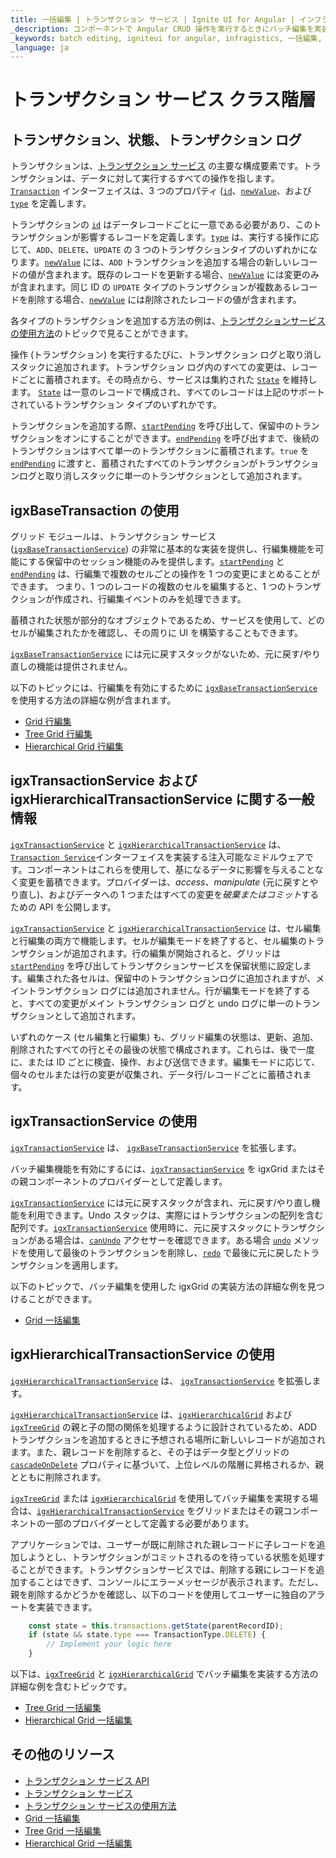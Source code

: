 ```yaml
---
title: 一括編集 | トランザクション サービス | Ignite UI for Angular | インフラジスティックス
_description: コンポーネントで Angular CRUD 操作を実行するときにバッチ編集を実装できるトランザクション サービスクラスの階層について学びます。
_keywords: batch editing, igniteui for angular, infragistics, 一括編集,
_language: ja
---
```


# トランザクション サービス クラス階層

## トランザクション、状態、トランザクション ログ

トランザクションは、[トランザクション サービス]({environment:angularApiUrl}/classes/igxtransactionservice.html) の主要な構成要素です。トランザクションは、データに対して実行するすべての操作を指します。[`Transaction`]({environment:angularApiUrl}/interfaces/transaction.html) インターフェイスは、3 つのプロパティ ([`id`]({environment:angularApiUrl}/interfaces/transaction.html#id)、[`newValue`]({environment:angularApiUrl}/interfaces/transaction.html#newValue)、および [`type`]({environment:angularApiUrl}/interfaces/transaction.html#type) を定義します。

トランザクションの [`id`]({environment:angularApiUrl}/interfaces/transaction.html#id) はデータレコードごとに一意である必要があり、このトランザクションが影響するレコードを定義します。[`type`]({environment:angularApiUrl}/enums/transactiontype.html#type) は、実行する操作に応じて、`ADD`、`DELETE`、`UPDATE` の 3 つのトランザクションタイプのいずれかになります。[`newValue`]({environment:angularApiUrl}/interfaces/transaction.html#newValue) には、`ADD` トランザクションを追加する場合の新しいレコードの値が含まれます。既存のレコードを更新する場合、[`newValue`]({environment:angularApiUrl}/interfaces/transaction.html#newValue) には変更のみが含まれます。同じ ID の `UPDATE` タイプのトランザクションが複数あるレコードを削除する場合、[`newValue`]({environment:angularApiUrl}/interfaces/transaction.html#newValue) には削除されたレコードの値が含まれます。 

各タイプのトランザクションを追加する方法の例は、[トランザクションサービスの使用方法](transaction-how-to-use.md)のトピックで見ることができます。

操作 (トランザクション) を実行するたびに、トランザクション ログと取り消しスタックに追加されます。トランザクション ログ内のすべての変更は、レコードごとに蓄積されます。その時点から、サービスは集約された [`State`]({environment:angularApiUrl}/interfaces/state.html) を維持します。  [`State`]({environment:angularApiUrl}/interfaces/state.html) は一意のレコードで構成され、すべてのレコードは上記のサポートされているトランザクション タイプのいずれかです。

トランザクションを追加する際、[`startPending`]({environment:angularApiUrl}/interfaces/transactionservice.html#startpending) を呼び出して、保留中のトランザクションをオンにすることができます。[`endPending`]({environment:angularApiUrl}/interfaces/transactionservice.html#endpending) を呼び出すまで、後続のトランザクションはすべて単一のトランザクションに蓄積されます。`true` を [`endPending`]({environment:angularApiUrl}/interfaces/transactionservice.html#endpending) に渡すと、蓄積されたすべてのトランザクションがトランザクションログと取り消しスタックに単一のトランザクションとして追加されます。

## igxBaseTransaction の使用

グリッド モジュールは、トランザクション サービス ([`igxBaseTransactionService`]({environment:angularApiUrl}/classes/igxbasetransactionservice.html)) の非常に基本的な実装を提供し、行編集機能を可能にする保留中のセッション機能のみを提供します。[`startPending`]({environment:angularApiUrl}/interfaces/transactionservice.html#startpending) と [`endPending`]({environment:angularApiUrl}/interfaces/transactionservice.html#endpending) は、行編集で複数のセルごとの操作を 1 つの変更にまとめることができます。  つまり、1 つのレコードの複数のセルを編集すると、1 つのトランザクションが作成され、行編集イベントのみを処理できます。

蓄積された状態が部分的なオブジェクトであるため、サービスを使用して、どのセルが編集されたかを確認し、その周りに UI を構築することもできます。

[`igxBaseTransactionService`]({environment:angularApiUrl}/classes/igxbasetransactionservice.html) には元に戻すスタックがないため、元に戻す/やり直しの機能は提供されません。

以下のトピックには、行編集を有効にするために [`igxBaseTransactionService`]({environment:angularApiUrl}/classes/igxbasetransactionservice.html) を使用する方法の詳細な例が含まれます。
* [Grid 行編集](grid/row-editing.md)
* [Tree Grid 行編集](treegrid/row-editing.md)
* [Hierarchical Grid 行編集](hierarchicalgrid/row-editing.md)

## igxTransactionService および igxHierarchicalTransactionService に関する一般情報

[`igxTransactionService`]({environment:angularApiUrl}/classes/igxtransactionservice.html) と [`igxHierarchicalTransactionService`]({environment:angularApiUrl}/classes/igxhierarchicaltransactionservice.html) は、[`Transaction Service`]({environment:angularApiUrl}/interfaces/transactionservice.html)インターフェイスを実装する注入可能なミドルウェアです。コンポーネントはこれらを使用して、基になるデータに影響を与えることなく変更を蓄積できます。プロバイダーは、*access*、*manipulate* (元に戻すとやり直し)、およびデータへの 1 つまたはすべての変更を*破棄またはコミット*するための API を公開します。

[`igxTransactionService`]({environment:angularApiUrl}/classes/igxtransactionservice.html) と [`igxHierarchicalTransactionService`]({environment:angularApiUrl}/classes/igxhierarchicaltransactionservice.html) は、セル編集と行編集の両方で機能します。セルが編集モードを終了すると、セル編集のトランザクションが追加されます。行の編集が開始されると、グリッドは [`startPending`]({environment:angularApiUrl}/interfaces/transactionservice.html#startpending) を呼び出してトランザクションサービスを保留状態に設定します。編集された各セルは、保留中のトランザクションログに追加されますが、メイントランザクション ログには追加されません。行が編集モードを終了すると、すべての変更がメイン トランザクション ログと undo ログに単一のトランザクションとして追加されます。

いずれのケース (セル編集と行編集) も、グリッド編集の状態は、更新、追加、削除されたすべての行とその最後の状態で構成されます。これらは、後で一度に、または ID ごとに検査、操作、および送信できます。編集モードに応じて、個々のセルまたは行の変更が収集され、データ行/レコードごとに蓄積されます。

## igxTransactionService の使用

[`igxTransactionService`]({environment:angularApiUrl}/classes/igxtransactionservice.html) は、 [`igxBaseTransactionService`]({environment:angularApiUrl}/classes/igxbasetransactionservice.html) を拡張します。

バッチ編集機能を有効にするには、[`igxTransactionService`]({environment:angularApiUrl}/classes/igxtransactionservice.html) を igxGrid またはその親コン​​ポーネントのプロバイダーとして定義します。

[`igxTransactionService`]({environment:angularApiUrl}/classes/igxtransactionservice.html) には元に戻すスタックが含まれ、元に戻す/やり直し機能を利用できます。Undo スタックは、実際にはトランザクションの配列を含む配列です。[`igxTransactionService`]({environment:angularApiUrl}/classes/igxtransactionservice.html) 使用時に、元に戻すスタックにトランザクションがある場合は、[`canUndo`]({environment:angularApiUrl}/classes/igxtransactionservice.html#canundo) アクセサーを確認できます。ある場合 [`undo`]({environment:angularApiUrl}/classes/igxtransactionservice.html#undo) メソッドを使用して最後のトランザクションを削除し、[`redo`]({environment:angularApiUrl}/classes/igxtransactionservice.html#redo) で最後に元に戻したトランザクションを適用します。

以下のトピックで、バッチ編集を使用した igxGrid の実装方法の詳細な例を見つけることができます。
* [Grid 一括編集](grid/batch-editing.md)

## igxHierarchicalTransactionService の使用

[`igxHierarchicalTransactionService`]({environment:angularApiUrl}/classes/igxhierarchicaltransactionservice.html) は、 [`igxTransactionService`]({environment:angularApiUrl}/classes/igxtransactionservice.html) を拡張します。

[`igxHierarchicalTransactionService`]({environment:angularApiUrl}/classes/igxhierarchicaltransactionservice.html) は、[`igxHierarchicalGrid`]({environment:angularApiUrl}/classes/igxhierarchicalgridcomponent.html) および [`igxTreeGrid`]({environment:angularApiUrl}/classes/igxtreegridcomponent.html)  の親と子の間の関係を処理するように設計されているため、ADD トランザクションを追加するときに予想される場所に新しいレコードが追加されます。また、親レコードを削除すると、その子はデータ型とグリッドの [`cascadeOnDelete`]({environment:angularApiUrl}/classes/igxtreegridcomponent.html#cascadeondelete) プロパティに基づいて、上位レベルの階層に昇格されるか、親とともに削除されます。

[`igxTreeGrid`]({environment:angularApiUrl}/classes/igxtreegridcomponent.html) または [`igxHierarchicalGrid`]({environment:angularApiUrl}/classes/igxhierarchicalgridcomponent.html) を使用してバッチ編集を実現する場合は、[`igxHierarchicalTransactionService`]({environment:angularApiUrl}/classes/igxhierarchicaltransactionservice.html) をグリッドまたはその親コン​​ポーネントの一部のプロバイダーとして定義する必要があります。

アプリケーションでは、ユーザーが既に削除された親レコードに子レコードを追加しようとし、トランザクションがコミットされるのを待っている状態を処理することができます。トランザクションサービスでは、削除する親にレコードを追加することはできず、コンソールにエラーメッセージが表示されます。ただし、親を削除するかどうかを確認し、以下のコードを使用してユーザーに独自のアラートを実装できます。
```typescript
    const state = this.transactions.getState(parentRecordID);
    if (state && state.type === TransactionType.DELETE) {
        // Implement your logic here
    }
```

以下は、[`igxTreeGrid`]({environment:angularApiUrl}/classes/igxtreegridcomponent.html) と [`igxHierarchicalGrid`]({environment:angularApiUrl}/classes/igxhierarchicalgridcomponent.html) でバッチ編集を実装する方法の詳細な例を含むトピックです。
* [Tree Grid 一括編集](treegrid/batch-editing.md)
* [Hierarchical Grid 一括編集](hierarchicalgrid/batch-editing.md)

## その他のリソース
<div class="divider--half"></div>

* [トランザクション サービス API]({environment:angularApiUrl}/interfaces/transactionservice.html)
* [トランザクション サービス](transaction.md)
* [トランザクション サービスの使用方法](transaction-how-to-use.md)
* [Grid 一括編集](grid/batch-editing.md)
* [Tree Grid 一括編集](treegrid/batch-editing.md)
* [Hierarchical Grid 一括編集](hierarchicalgrid/batch-editing.md)
